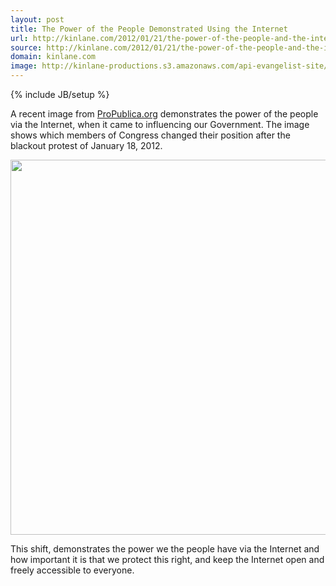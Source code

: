 ```yaml
---
layout: post
title: The Power of the People Demonstrated Using the Internet
url: http://kinlane.com/2012/01/21/the-power-of-the-people-and-the-internet-demonstrated/
source: http://kinlane.com/2012/01/21/the-power-of-the-people-and-the-internet-demonstrated/
domain: kinlane.com
image: http://kinlane-productions.s3.amazonaws.com/api-evangelist-site/blog/sopa-opera-count.png
---
```

{% include JB/setup %}<p>
     A recent image from <a href="http://projects.propublica.org/sopa/">ProPublica.org</a> demonstrates the power of the people via the Internet, when it came to influencing our Government.  The image shows which members of Congress changed their position after the blackout protest of January 18, 2012.  
</p>

<p>
      
</p>

<p>
     <a href="http://projects.propublica.org/sopa/"><img class="c1"
          src="http://kinlane-productions.s3.amazonaws.com/government/sopa-opera-count.png"
          alt=""
          width="600" /></a>
</p>

<p>
      
</p>

<p>
     This shift, demonstrates the power we the people have via the Internet and how important it is that we protect this right, and keep the Internet open and freely accessible to everyone.  
</p>